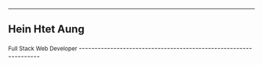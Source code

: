 -----------------------------------------------------------------
<h2>Hein Htet Aung</h2> <small> Full Stack Web Developer </small>
-----------------------------------------------------------------
